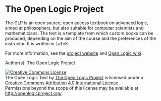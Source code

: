 The Open Logic Project
======================

The OLP is an open source, open access textbook on advanced logic, aimed at philosophers, but also suitable for computer scientists and mathematicians. The text is a template from which custom books can be produced, depending on the aim of the course and the preferences of the instructor. It is written  in LaTeX.

For more information, see the <a href="http://openlogicproject.org/">project website</a> and <a href="https://github.com/OpenLogicProject/OpenLogic/wiki">Open Logic wiki</a> .

Author(s): The Open Logic Project

<a rel="license" href="http://creativecommons.org/licenses/by/4.0/"><img alt="Creative Commons License" style="border-width:0" src="https://i.creativecommons.org/l/by/4.0/88x31.png" /></a><br /><span xmlns:dct="http://purl.org/dc/terms/" href="http://purl.org/dc/dcmitype/Text" property="dct:title" rel="dct:type">The Open Logic Text</span> by <a xmlns:cc="http://creativecommons.org/ns#" href="http://openlogicproject.org/people/" property="cc:attributionName" rel="cc:attributionURL">The Open Logic Project</a> is licensed under a <a rel="license" href="http://creativecommons.org/licenses/by/4.0/">Creative Commons Attribution 4.0 International License</a>.<br />Permissions beyond the scope of this license may be available at <a xmlns:cc="http://creativecommons.org/ns#" href="http://openlogicproject.org/" rel="cc:morePermissions">http://openlogicproject.org/</a>.
